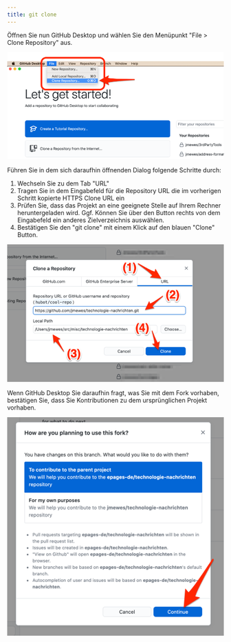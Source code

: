```yaml
---
title: git clone
---
```


Öffnen Sie nun GitHub Desktop und wählen Sie den Menüpunkt "File > Clone Repository" aus.

![Menüpunkt "Clone Repository"](./img/desktop_menu_clone.png)

Führen Sie in dem sich daraufhin öffnenden Dialog folgende Schritte durch:

1. Wechseln Sie zu dem Tab "URL"
2. Tragen Sie in dem Eingabefeld für die Repository URL die im vorherigen Schritt kopierte HTTPS Clone URL ein
3. Prüfen Sie, dass das Projekt an eine geeignete Stelle auf Ihrem Rechner heruntergeladen wird. Ggf. Können Sie über den Button rechts von dem Eingabefeld ein anderes Zielverzeichnis auswählen.
4. Bestätigen Sie den "git clone" mit einem Klick auf den blauen "Clone" Button.

![Konfiguration für git clone](./img/desktop_clone_config.png)

Wenn GitHub Desktop Sie daraufhin fragt, was Sie mit dem Fork vorhaben, bestätigen Sie, dass Sie Kontributionen zu dem ursprünglichen Projekt vorhaben.

![Zusatzkonfiguration](./img/desktop_clone_intent.png)
